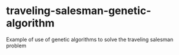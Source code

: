 # traveling-salesman-genetic-algorithm
Example of use of genetic algorithms to solve the traveling salesman problem
